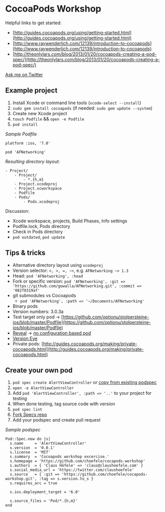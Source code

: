 # CocoaPods Workshop

Helpful links to get started:

- [http://guides.cocoapods.org/using/getting-started.html](http://guides.cocoapods.org/using/getting-started.html)
- [http://www.raywenderlich.com/12139/introduction-to-cocoapods](http://www.raywenderlich.com/12139/introduction-to-cocoapods)
- [http://theonlylars.com/blog/2013/01/20/cocoapods-creating-a-pod-spec/](http://theonlylars.com/blog/2013/01/20/cocoapods-creating-a-pod-spec/)

[Ask me on Twitter](https://twitter.com/claushoefele)

## Example project

1. Install Xcode or command line tools (`xcode-select --install`)
2. `sudo gem install cocoapods` (if needed: `sudo gem update --system`)
2. Create new Xcode project
3. `touch Podfile` && `open -e Podfile`
5. `pod install`

*Sample Podfile*

````
platform :ios, '7.0'

pod 'AFNetworking'
````

*Resulting directory layout:*

````
- Project/
	- Project/
		- *.{h,m}
	- Project.xcodeproj
	- Project.xcworkspace
	- Podfile
	- Pods/
		- Pods.xcodeproj 
````
Discussion:

- Xcode workspace, projects, Build Phases, Info settings
- Podfile.lock, Pods directory
- Check in Pods directory
- `pod outdated`, `pod update`

## Tips & tricks

- Alternative directory layout using `xcodeproj`
- Version selector: `<, >, =, ~>`, e.g. `AFNetworking ~> 1.3`
- Head: `pod 'AFNetworking', :head`
- Fork or specific version: `pod 'AFNetworking', :git => 'https://github.com/gowalla/AFNetworking.git', :commit => '082f8319af'`
- git submodules vs Cocoapods
	- `pod 'AFNetworking', :path => '~/Documents/AFNetworking'`
- Binary pods
- Version numbers: 3.0.3a
- Test target only pod -> [https://github.com/optionu/stolpersteine-ios/blob/master/Podfile](https://github.com/optionu/stolpersteine-ios/blob/master/Podfile)
- [Reveal](http://revealapp.com/) -> [no configuration based pod](http://support.revealapp.com/kb/getting-started/integrating-reveal-with-your-ios-app#cocoapods-integration)
- [Version Eye](https://www.versioneye.com/)
- Private pods: [http://guides.cocoapods.org/making/private-cocoapods.html](http://guides.cocoapods.org/making/private-cocoapods.html)

## Create your own pod

1. `pod spec create AlertViewController` or [copy from existing podspec](https://github.com/choefele/CCHMapClusterController/blob/master/CCHMapClusterController.podspec)
2. `open -e AlertViewController`
3. Add `pod 'AlertViewController', :path => '..'` to your project for testing
3. When done testing, tag source code with version
4. `pod spec lint`
5. [Fork Specs repo](https://github.com/CocoaPods/Specs)
6. Add your podspec and create pull request

*Sample podspec*

````
Pod::Spec.new do |s|
  s.name     = 'AlertViewController'
  s.version  = '0.0.1'
  s.license  = 'MIT'
  s.summary  = 'Cocoapods workshop excercise.'
  s.homepage = 'https://github.com/choefele/cocapods-workshop'
  s.authors  = { 'Claus Höfele' => 'claus@claushoefele.com' }
  s.social_media_url = 'https://twitter.com/claushoefele'
  s.source   = { :git => 'https://github.com/choefele/cocapods-workshop.git', :tag => s.version.to_s }
  s.requires_arc = true

  s.ios.deployment_target = '6.0'

  s.source_files = 'Pod/*.{h,m}'
end
````
